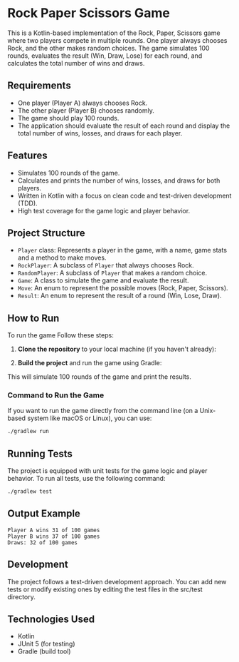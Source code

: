 # Rock Paper Scissors Game

This is a Kotlin-based implementation of the Rock, Paper, Scissors game where two players compete in multiple rounds. One player always chooses Rock, and the other makes random choices. The game simulates 100 rounds, evaluates the result (Win, Draw, Lose) for each round, and calculates the total number of wins and draws.

## Requirements

- One player (Player A) always chooses Rock.
- The other player (Player B) chooses randomly.
- The game should play 100 rounds.
- The application should evaluate the result of each round and display the total number of wins, losses, and draws for each player.

## Features

- Simulates 100 rounds of the game.
- Calculates and prints the number of wins, losses, and draws for both players.
- Written in Kotlin with a focus on clean code and test-driven development (TDD).
- High test coverage for the game logic and player behavior.

## Project Structure

- `Player` class: Represents a player in the game, with a name, game stats and a method to make moves.
- `RockPlayer`: A subclass of `Player` that always chooses Rock.
- `RandomPlayer`: A subclass of `Player` that makes a random choice.
- `Game`: A class to simulate the game and evaluate the result.
- `Move`: An enum to represent the possible moves (Rock, Paper, Scissors).
- `Result`: An enum to represent the result of a round (Win, Lose, Draw).

## How to Run

To run the game Follow these steps:

1. **Clone the repository** to your local machine (if you haven't already):

2. **Build the project** and run the game using Gradle:

This will simulate 100 rounds of the game and print the results.

### Command to Run the Game

If you want to run the game directly from the command line (on a Unix-based system like macOS or Linux), you can use:

```bash
./gradlew run
```

## Running Tests

The project is equipped with unit tests for the game logic and player behavior. To run all tests, use the following command:

```bash
./gradlew test
```

## Output Example
```
Player A wins 31 of 100 games
Player B wins 37 of 100 games
Draws: 32 of 100 games
```
## Development

The project follows a test-driven development approach. You can add new tests or modify existing ones by editing the test files in the src/test directory.

## Technologies Used

- Kotlin
- JUnit 5 (for testing)
- Gradle (build tool)




